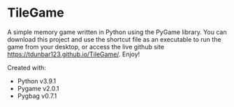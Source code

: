 # TileGame
A simple memory game written in Python using the PyGame library.
You can download this project and use the shortcut file as an executable to run the game from your desktop, or access the live github site https://tdunbar123.github.io/TileGame/.
Enjoy!

Created with:
- Python v3.9.1
- Pygame v2.0.1
- Pygbag v0.7.1
